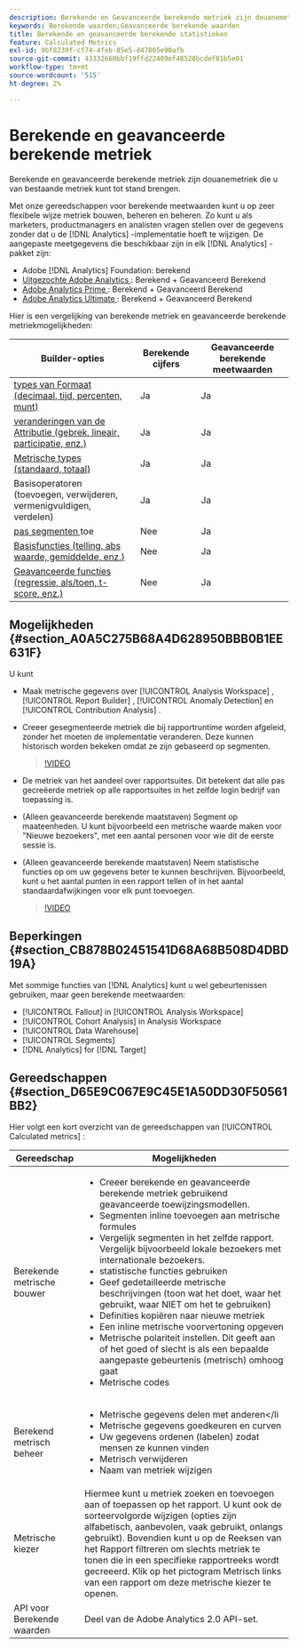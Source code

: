 ```yaml
---
description: Berekende en Geavanceerde berekende metriek zijn douanemetriek die u van bestaande metriek kunt tot stand brengen.
keywords: Berekende waarden;Geavanceerde berekende waarden
title: Berekende en geavanceerde berekende statistieken
feature: Calculated Metrics
exl-id: 9bf8239f-cf74-4feb-85e5-d47805e90afb
source-git-commit: 43332660bbf19ffd22409ef48528bcdef81b5e01
workflow-type: tm+mt
source-wordcount: '515'
ht-degree: 2%

---
```


# Berekende en geavanceerde berekende metriek

Berekende en geavanceerde berekende metriek zijn douanemetriek die u van bestaande metriek kunt tot stand brengen.

Met onze gereedschappen voor berekende meetwaarden kunt u op zeer flexibele wijze metriek bouwen, beheren en beheren. Zo kunt u als marketers, productmanagers en analisten vragen stellen over de gegevens zonder dat u de [!DNL Analytics] -implementatie hoeft te wijzigen. De aangepaste meetgegevens die beschikbaar zijn in elk [!DNL Analytics] -pakket zijn:

* Adobe [!DNL Analytics] Foundation: berekend
* [ Uitgezochte Adobe Analytics ](https://www.adobe.com/nl/data-analytics-cloud/analytics/select.html): Berekend + Geavanceerd Berekend
* [ Adobe Analytics Prime ](https://www.adobe.com/nl/data-analytics-cloud/analytics/prime.html): Berekend + Geavanceerd Berekend
* [ Adobe Analytics Ultimate ](https://www.adobe.com/nl/data-analytics-cloud/analytics/ultimate.html): Berekend + Geavanceerd Berekend

Hier is een vergelijking van berekende metriek en geavanceerde berekende metriekmogelijkheden:

| Builder-opties | Berekende cijfers | Geavanceerde berekende meetwaarden |
|---|---|---|
| [ types van Formaat (decimaal, tijd, percenten, munt) ](/help/components/c-calcmetrics/c-workflow/cm-workflow/c-build-metrics/cm-build-metrics.md) | Ja | Ja |
| [ veranderingen van de Attributie (gebrek, lineair, participatie, enz.) ](/help/components/c-calcmetrics/c-workflow/cm-workflow/c-build-metrics/m-metric-type-alloc.md) | Ja | Ja |
| [ Metrische types (standaard, totaal) ](/help/components/c-calcmetrics/c-workflow/cm-workflow/c-build-metrics/m-metric-type-alloc.md) | Ja | Ja |
| Basisoperatoren (toevoegen, verwijderen, vermenigvuldigen, verdelen) | Ja | Ja |
| [ pas segmenten ](/help/components/c-calcmetrics/c-workflow/cm-workflow/c-build-metrics/metrics-with-segments.md) toe | Nee | Ja |
| [ Basisfuncties (telling, abs waarde, gemiddelde, enz.) ](/help/components/c-calcmetrics/cm-reference/cm-functions.md) | Nee | Ja |
| [ Geavanceerde functies (regressie, als/toen, t-score, enz.) ](/help/components/c-calcmetrics/cm-reference/cm-adv-functions.md) | Nee | Ja |

## Mogelijkheden {#section_A0A5C275B68A4D628950BBB0B1EE631F}

U kunt

* Maak metrische gegevens over [!UICONTROL Analysis Workspace] , [!UICONTROL Report Builder] , [!UICONTROL Anomaly Detection] en [!UICONTROL Contribution Analysis] .
* Creeer gesegmenteerde metriek die bij rapportruntime worden afgeleid, zonder het moeten de implementatie veranderen. Deze kunnen historisch worden bekeken omdat ze zijn gebaseerd op segmenten.

  >[!VIDEO](https://video.tv.adobe.com/v/25407/?quality=12&learn=on)

* De metriek van het aandeel over rapportsuites. Dit betekent dat alle pas gecreëerde metriek op alle rapportsuites in het zelfde login bedrijf van toepassing is.
* (Alleen geavanceerde berekende maatstaven) Segment op maateenheden. U kunt bijvoorbeeld een metrische waarde maken voor &quot;Nieuwe bezoekers&quot;, met een aantal personen voor wie dit de eerste sessie is.

* (Alleen geavanceerde berekende maatstaven) Neem statistische functies op om uw gegevens beter te kunnen beschrijven. Bijvoorbeeld, kunt u het aantal punten in een rapport tellen of in het aantal standaardafwijkingen voor elk punt toevoegen.

  >[!VIDEO](https://video.tv.adobe.com/v/25409/?quality=12&learn=on)

## Beperkingen {#section_CB878B02451541D68A68B508D4DBD19A}

Met sommige functies van [!DNL Analytics] kunt u wel gebeurtenissen gebruiken, maar geen berekende meetwaarden:

* [!UICONTROL Fallout] in [!UICONTROL Analysis Workspace]
* [!UICONTROL Cohort Analysis] in Analysis Workspace
* [!UICONTROL Data Warehouse]
* [!UICONTROL Segments]
* [!DNL Analytics] for [!DNL Target]

## Gereedschappen {#section_D65E9C067E9C45E1A50DD30F50561BB2}

Hier volgt een kort overzicht van de gereedschappen van [!UICONTROL Calculated metrics] :

| Gereedschap | Mogelijkheden |
|--- |--- |
| Berekende metrische bouwer | <ul><li>Creeer berekende en geavanceerde berekende metriek gebruikend geavanceerde toewijzingsmodellen.</li><li>Segmenten inline toevoegen aan metrische formules</li><li>Vergelijk segmenten in het zelfde rapport. Vergelijk bijvoorbeeld lokale bezoekers met internationale bezoekers.</li><li>statistische functies gebruiken</li><li>Geef gedetailleerde metrische beschrijvingen (toon wat het doet, waar het gebruikt, waar NIET om het te gebruiken)</li><li>Definities kopiëren naar nieuwe metriek</li><li>Een inline metrische voorvertoning opgeven</li><li>Metrische polariteit instellen. Dit geeft aan of het goed of slecht is als een bepaalde aangepaste gebeurtenis (metrisch) omhoog gaat</li><li>Metrische codes</li></ul> |
| Berekend metrisch beheer | <ul><li>Metrische gegevens delen met anderen&lt;/li<li>Metrische gegevens goedkeuren en curven</li><li>Uw gegevens ordenen (labelen) zodat mensen ze kunnen vinden</li><li>Metrisch verwijderen</li><li>Naam van metriek wijzigen</li></ul> |
| Metrische kiezer | Hiermee kunt u metriek zoeken en toevoegen aan of toepassen op het rapport. U kunt ook de sorteervolgorde wijzigen (opties zijn alfabetisch, aanbevolen, vaak gebruikt, onlangs gebruikt). Bovendien kunt u op de Reeksen van het Rapport filtreren om slechts metriek te tonen die in een specifieke rapportreeks wordt gecreeerd.  Klik op het pictogram Metrisch links van een rapport om deze metrische kiezer te openen. |
| API voor Berekende waarden | Deel van de Adobe Analytics 2.0 API-set. |
